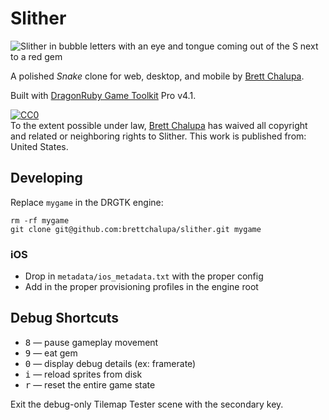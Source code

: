 # Slither

![Slither in bubble letters with an eye and tongue coming out of the S next to a red gem](https://user-images.githubusercontent.com/928367/212915843-3fb4cc63-d3d0-4fb8-bca7-f49481170c14.png)

A polished _Snake_ clone for web, desktop, and mobile by [Brett Chalupa](https://www.brettchalupa.com).

Built with [DragonRuby Game Toolkit](https://dragonruby.org/toolkit/game) Pro v4.1.

[![CC0](http://i.creativecommons.org/p/zero/1.0/88x31.png)](http://creativecommons.org/publicdomain/zero/1.0/)  
To the extent possible under law, [Brett Chalupa](https://brettchalupa.itch.io./slither) has waived all copyright and related or neighboring rights to Slither. This work is published from: United States.

## Developing

Replace `mygame` in the DRGTK engine:

```
rm -rf mygame
git clone git@github.com:brettchalupa/slither.git mygame
```

### iOS

- Drop in `metadata/ios_metadata.txt` with the proper config
- Add in the proper provisioning profiles in the engine root

## Debug Shortcuts

- <kbd>8</kbd> — pause gameplay movement
- <kbd>9</kbd> — eat gem
- <kbd>0</kbd> — display debug details (ex: framerate)
- <kbd>i</kbd> — reload sprites from disk
- <kbd>r</kbd> — reset the entire game state

Exit the debug-only Tilemap Tester scene with the secondary key.
